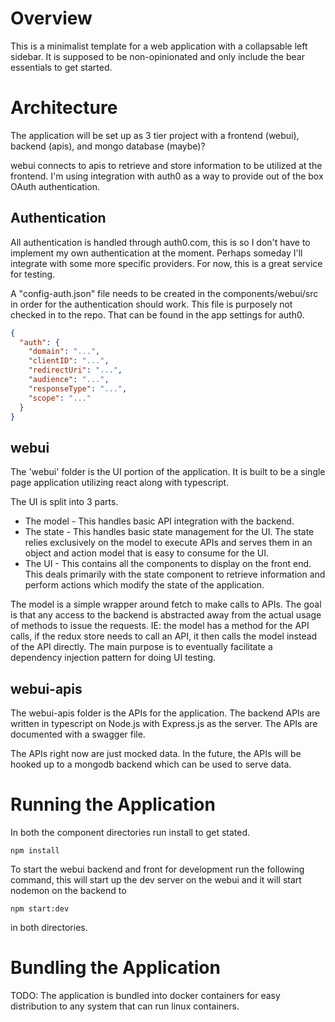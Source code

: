 # Overview

This is a minimalist template for a web application with a collapsable left sidebar.  It is supposed to be non-opinionated and only include the bear essentials to get started. 

# Architecture

The application will be set up as 3 tier project with a frontend (webui), backend (apis), and mongo database (maybe)?

webui connects to apis to retrieve and store information to be utilized at the frontend.  I'm using integration with auth0 as a way to provide out of the box OAuth authentication.

## Authentication

All authentication is handled through auth0.com, this is so I don't have to implement my own authentication at the moment.  Perhaps someday I'll integrate with some more specific providers.  For now, this is a great service for testing.

A "config-auth.json" file needs to be created in the components/webui/src in order for the authentication should work.  This file is purposely not checked in to the repo.  That can be found in the app settings for auth0.

```json
{
  "auth": {
    "domain": "...",
    "clientID": "...",
    "redirectUri": "...",
    "audience": "...",
    "responseType": "...",
    "scope": "..."
  }
}
```

## webui

The 'webui' folder is the UI portion of the application.  It is built to be a single page application utilizing react along with typescript.

The UI is split into 3 parts.  

* The model - This handles basic API integration with the backend.
* The state - This handles basic state management for the UI.  The state relies exclusively on the model to execute APIs and serves them in an object and action model that is easy to consume for the UI. 
* The UI - This contains all the components to display on the front end.  This deals primarily with the state component to retrieve information and perform actions which modify the state of the application. 

The model is a simple wrapper around fetch to make calls to APIs.  The goal is that any access to the backend is abstracted away from the actual usage of methods to issue the requests.  IE: the model has a method for the API calls, if the redux store needs to call an API, it then calls the model instead of the API directly.  The main purpose is to eventually facilitate a dependency injection pattern for doing UI testing.

## webui-apis

The webui-apis folder is the APIs for the application.  The backend APIs are written in typescript on Node.js with Express.js as the server.  The APIs are  documented with a swagger file.

The APIs right now are just mocked data.  In the future, the APIs will be hooked up to a mongodb backend which can be used to serve data.

# Running the Application

In both the component directories run install to get stated. 

```
npm install
```

To start the webui backend and front for development run the following command, this will start up the dev server on the webui and it will start nodemon on the backend to 
```
npm start:dev
```
in both directories.

# Bundling the Application

TODO: The application is bundled into docker containers for easy distribution to any system that can run linux containers.